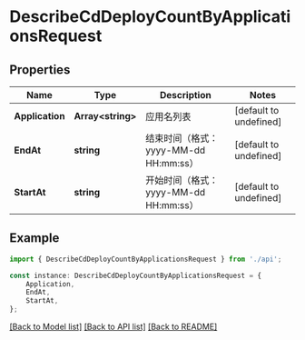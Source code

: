 # DescribeCdDeployCountByApplicationsRequest


## Properties

Name | Type | Description | Notes
------------ | ------------- | ------------- | -------------
**Application** | **Array&lt;string&gt;** | 应用名列表 | [default to undefined]
**EndAt** | **string** | 结束时间（格式：yyyy-MM-dd HH:mm:ss） | [default to undefined]
**StartAt** | **string** | 开始时间（格式：yyyy-MM-dd HH:mm:ss） | [default to undefined]

## Example

```typescript
import { DescribeCdDeployCountByApplicationsRequest } from './api';

const instance: DescribeCdDeployCountByApplicationsRequest = {
    Application,
    EndAt,
    StartAt,
};
```

[[Back to Model list]](../README.md#documentation-for-models) [[Back to API list]](../README.md#documentation-for-api-endpoints) [[Back to README]](../README.md)
